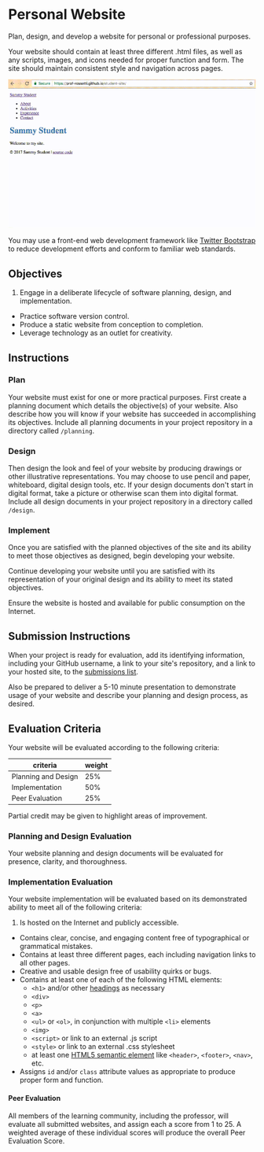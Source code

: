 # Personal Website

Plan, design, and develop a website for personal or professional purposes.

Your website should contain at least three different .html files,
 as well as any scripts, images, and icons needed for proper function and form. The site should maintain consistent style and navigation across pages.

![a screencast depicting usage of a personal website. the website contains multiple pages with consistent navigation across all pages.](demo.gif)

You may use a front-end web development framework
 like [Twitter Bootstrap](http://getbootstrap.com/getting-started/#download-cdn)
 to reduce development efforts and conform to familiar web standards.

## Objectives

  1. Engage in a deliberate lifecycle of software planning, design, and implementation.
  * Practice software version control.
  * Produce a static website from conception to completion.
  * Leverage technology as an outlet for creativity.

## Instructions

### Plan

Your website must exist for one or more practical purposes. First create a planning document which details the objective(s) of your website. Also describe how you will know if your website has succeeded in accomplishing its objectives. Include all planning documents in your project repository in a directory called `/planning`.

### Design

Then design the look and feel of your website by producing drawings or other illustrative representations. You may choose to use pencil and paper, whiteboard, digital design tools, etc. If your design documents don't start in digital format, take a picture or otherwise scan them into digital format. Include all design documents in your project repository in a directory called `/design`.

### Implement

Once you are satisfied with the planned objectives of the site and its ability to meet those objectives as designed, begin developing your website.

Continue developing your website until you are satisfied with its representation of your original design and its ability to meet its stated objectives.

Ensure the website is hosted and available for public consumption on the Internet.

## Submission Instructions

When your project is ready for evaluation, add its identifying information, including your GitHub username, a link to your site's repository, and a link to your hosted site, to the [submissions list](submissions.md).

Also be prepared to deliver a 5-10 minute presentation to demonstrate usage of your website and describe your planning and design process, as desired.

## Evaluation Criteria

Your website will be evaluated according to the following criteria:

criteria | weight
--- | ---
Planning and Design | 25%
Implementation | 50%
Peer Evaluation | 25%

Partial credit may be given to highlight areas of improvement.

### Planning and Design Evaluation

Your website planning and design documents will be evaluated for presence, clarity, and thoroughness.

### Implementation Evaluation

Your website implementation will be evaluated based on its demonstrated ability to meet all of the following criteria:

  1. Is hosted on the Internet and publicly accessible.
  + Contains clear, concise, and engaging content free of typographical or grammatical mistakes.
  + Contains at least three different pages, each including navigation links to all other pages.
  + Creative and usable design free of usability quirks or bugs.
  + Contains at least one of each of the following HTML elements:
    + `<h1>` and/or other [headings](http://www.w3schools.com/html/html_headings.asp) as necessary
    + `<div>`
    + `<p>`
    + `<a>`
    + `<ul>` or `<ol>`, in conjunction with multiple `<li>` elements
    + `<img>`
    + `<script>` or link to an external .js script
    + `<style>` or link to an external .css stylesheet
    + at least one [HTML5 semantic element](http://www.w3schools.com/html/html5_semantic_elements.asp) like `<header>`, `<footer>`, `<nav>`, etc.
  + Assigns `id` and/or `class` attribute values as appropriate to produce proper form and function.

#### Peer Evaluation

All members of the learning community, including the professor, will evaluate all submitted websites, and assign each a score from 1 to 25. A weighted average of these individual scores will produce the overall Peer Evaluation Score.
